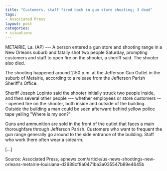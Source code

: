 ```yaml
---
title: "Customers, staff fired back in gun store shooting; 3 dead"
tags:
- Associated Press
layout: post
categories:
- situations
---
```


METAIRIE, La. (AP) --- A person entered a gun store and shooting range in a New Orleans suburb and fatally shot two people Saturday, prompting customers and staff to open fire on the shooter, a sheriff said. The shooter also died.

The shooting happened around 2:50 p.m. at the Jefferson Gun Outlet in the suburb of Metairie, according to a release from the Jefferson Parish Sheriff's Office.

Sheriff Joseph Lopinto said the shooter initially struck two people inside, and then several other people --- whether employees or store customers --- opened fire on the shooter, both inside and outside of the building. Outside the building a man could be seen afterward behind yellow police tape yelling "Where is my son?"

Guns and ammunition are sold in the front of the outlet that faces a main thoroughfare through Jefferson Parish. Customers who want to frequent the gun range generally go around to the side entrance of the building. Staff who work there often wear a sidearm.

\[...\]

Source: Associated Press, apnews.com/article/us-news-shootings-new-orleans-metairie-louisiana-d2688cf8a0471ba3a035547b89e4645b
